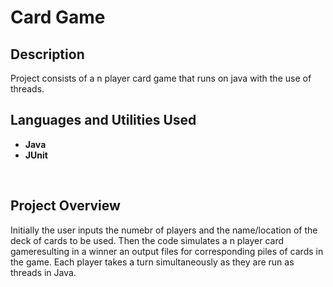 <h1>Card Game</h1>


<h2>Description</h2>
Project consists of a n player card game that runs on java with the use of threads.
<br />


<h2>Languages and Utilities Used</h2>

- <b>Java</b>
- <b>JUnit</b> 
<br>

<h2>Project Overview</h2>

Initially the user inputs the numebr of players and the name/location of the deck of cards to be used. Then the code simulates a n player card gameresulting in a winner an output files for corresponding piles of cards in the game. Each player takes a turn simultaneously as they are run as threads in Java.
